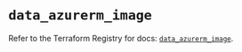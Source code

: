 # `data_azurerm_image`

Refer to the Terraform Registry for docs: [`data_azurerm_image`](https://registry.terraform.io/providers/hashicorp/azurerm/3.103.1/docs/data-sources/image).

